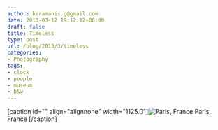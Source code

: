 ```yaml
---
author: karamanis.g@gmail.com
date: 2013-03-12 19:12:12+00:00
draft: false
title: Timeless
type: post
url: /blog/2013/3/timeless
categories:
- Photography
tags:
- clock
- people
- museum
- b&w
---
```


[caption id="" align="alignnone" width="1125.0"]![ Paris, France ](https://images.squarespace-cdn.com/content/v1/4f3f61bae4b063b909445965/1363111986758-YQLHW2QJ10E1WW9L9MK5/ke17ZwdGBToddI8pDm48kLSERMgCVymnItqhne5EfYV7gQa3H78H3Y0txjaiv_0fDoOvxcdMmMKkDsyUqMSsMWxHk725yiiHCCLfrh8O1z5QHyNOqBUUEtDDsRWrJLTmMCg6RGY8TrcVSOIk4QoDPnvjthEs8TAhVmYN7i_-QaEW7L_Q40KNxq4S2FLq3V0y/20130301-R0013581.jpg?format=original)
 Paris, France [/caption]
